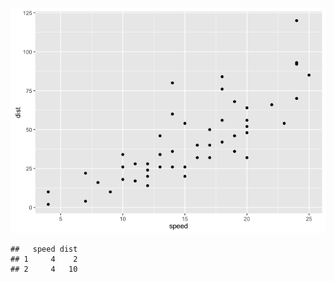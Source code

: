 ![](README_files/figure-markdown_strict/unnamed-chunk-2-1.png)<!-- -->

    ##   speed dist
    ## 1     4    2
    ## 2     4   10

